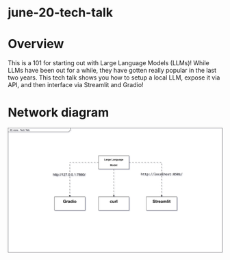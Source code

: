 # june-20-tech-talk
 
# Overview
This is a 101 for starting out with Large Language Models (LLMs)! While LLMs have been out for a while, they have gotten really popular in the last two years. This tech talk shows you how to setup a local LLM, expose it via API, and then interface via Streamlit and Gradio! 

# Network diagram

![plot](./imgs/network-diagram.svg)